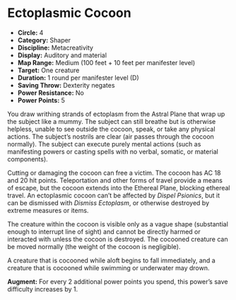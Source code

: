 # Ectoplasmic Cocoon

- **Circle:** 4
- **Category:** Shaper
- **Discipline:** Metacreativity
- **Display:** Auditory and material
- **Map Range:** Medium (100 feet + 10 feet per manifester level)
- **Target:** One creature
- **Duration:** 1 round per manifester level (D)
- **Saving Throw:** Dexterity negates
- **Power Resistance:** No
- **Power Points:** 5

You draw writhing strands of ectoplasm from the Astral Plane that wrap up the subject like a mummy. The subject can still breathe but is otherwise helpless, unable to see outside the cocoon, speak, or take any physical actions. The subject’s nostrils are clear (air passes through the cocoon normally). The subject can execute purely mental actions (such as manifesting powers or casting spells with no verbal, somatic, or material components).

Cutting or damaging the cocoon can free a victim. The cocoon has AC 18 and 20 hit points. Teleportation and other forms of travel provide a means of escape, but the cocoon extends into the Ethereal Plane, blocking ethereal travel. An ectoplasmic cocoon can’t be affected by *Dispel Psionics*, but it can be dismissed with *Dismiss Ectoplasm*, or otherwise destroyed by extreme measures or items.

The creature within the cocoon is visible only as a vague shape (substantial enough to interrupt line of sight) and cannot be directly harmed or interacted with unless the cocoon is destroyed. The cocooned creature can be moved normally (the weight of the cocoon is negligible).

A creature that is cocooned while aloft begins to fall immediately, and a creature that is cocooned while swimming or underwater may drown.

**Augment:** For every 2 additional power points you spend, this power’s save difficulty increases by 1.
